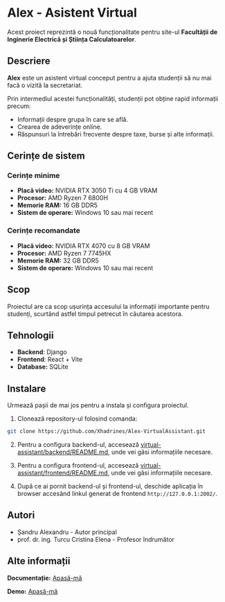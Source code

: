 # Alex - Asistent Virtual
Acest proiect reprezintă o nouă funcționalitate pentru site-ul **Facultății de Inginerie Electrică și Știința Calculatoarelor**.

## Descriere
**Alex** este un asistent virtual conceput pentru a ajuta studenții să nu mai facă o vizită la secretariat.

Prin intermediul acestei funcționalități, studenții pot obține rapid informații precum:
* Informații despre grupa în care se află.
* Crearea de adeverințe online.
* Răspunsuri la întrebări frecvente despre taxe, burse și alte informații.

## Cerințe de sistem
### Cerințe minime
* **Placă video:** NVIDIA RTX 3050 Ti cu 4 GB VRAM
* **Procesor:** AMD Ryzen 7 6800H
* **Memorie RAM:** 16 GB DDR5
* **Sistem de operare:** Windows 10 sau mai recent

### Cerințe recomandate
* **Placă video:** NVIDIA RTX 4070 cu 8 GB VRAM
* **Procesor:** AMD Ryzen 7 7745HX
* **Memorie RAM:** 32 GB DDR5
* **Sistem de operare:** Windows 10 sau mai recent

## Scop
Proiectul are ca scop ușurința accesului la informații importante pentru studenți, scurtând astfel timpul petrecut în căutarea acestora.

## Tehnologii
* **Backend**: Django
* **Frontend**: React + Vite
* **Database:** SQLite

## Instalare
Urmează pașii de mai jos pentru a instala și configura proiectul.

1. Clonează repository-ul folosind comanda:
```bash
git clone https://github.com/Xhadrines/Alex-VirtualAssistant.git
```

2. Pentru a configura backend-ul, accesează [virtual-assistant/backend/README.md](virtual-assistant/backend/README.md), unde vei găsi informațiile necesare.

3. Pentru a configura frontend-ul, accesează [virtual-assistant/frontend/README.md](virtual-assistant/frontend/README.md), unde vei găsi informațiile necesare.

4. După ce ai pornit backend-ul și frontend-ul, deschide aplicația în browser accesând linkul generat de frontend `http://127.0.0.1:2002/`.

## Autori
* Șandru Alexandru - Autor principal
* prof. dr. ing. Turcu Cristina Elena - Profesor îndrumător

## Alte informații
**Documentație:** [Apasă-mă](Documentatie.pdf)

**Demo:** [Apasă-mă](Demo.mp4)
